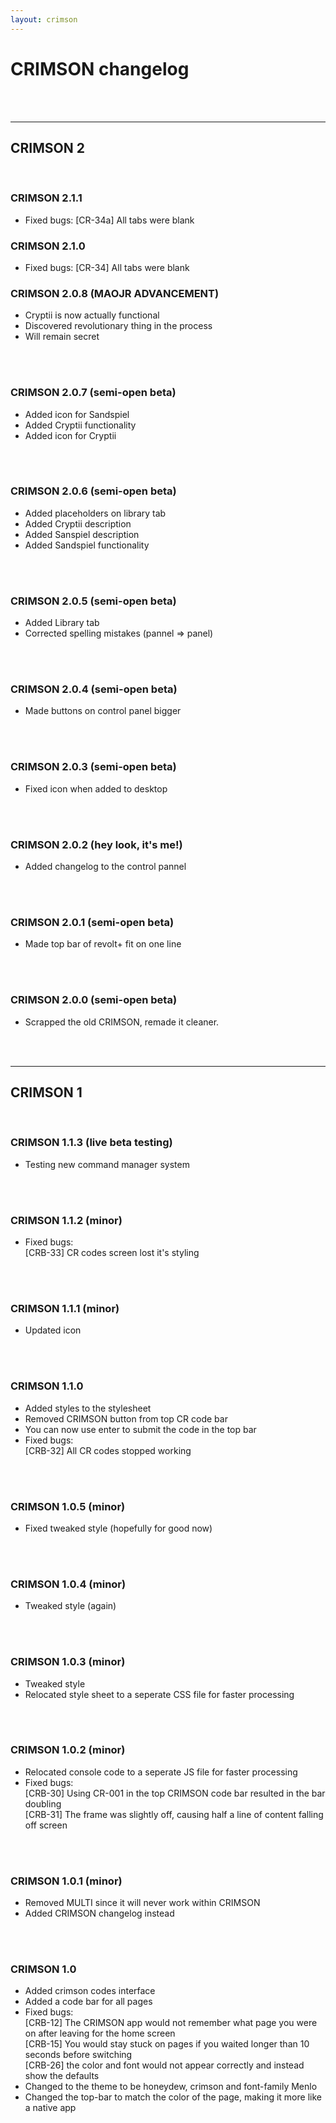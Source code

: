 ```yaml
---
layout: crimson
---
```

# CRIMSON changelog
<br/>
<br/>

<hr/>

## CRIMSON 2
<br/>

### CRIMSON 2.1.1
- Fixed bugs:
[CR-34a] All tabs were blank

### CRIMSON 2.1.0
- Fixed bugs:
[CR-34] All tabs were blank


### CRIMSON 2.0.8 (MAOJR ADVANCEMENT)
- Cryptii is now actually functional
- Discovered revolutionary thing in the process
- Will remain secret
<br/>
<br/>

### CRIMSON 2.0.7 (semi-open beta)
- Added icon for Sandspiel
- Added Cryptii functionality
- Added icon for Cryptii
<br/>
<br/>

### CRIMSON 2.0.6 (semi-open beta)
- Added placeholders on library tab
- Added Cryptii description
- Added Sanspiel description
- Added Sandspiel functionality
<br/>
<br/>

### CRIMSON 2.0.5 (semi-open beta)
- Added Library tab
- Corrected spelling mistakes (pannel => panel)
<br/>
<br/>

### CRIMSON 2.0.4 (semi-open beta)
- Made buttons on control panel bigger
<br/>
<br/>

### CRIMSON 2.0.3 (semi-open beta)
- Fixed icon when added to desktop
<br/>
<br/>

### CRIMSON 2.0.2 (hey look, it's me!)
- Added changelog to the control pannel
<br/>
<br/>

### CRIMSON 2.0.1 (semi-open beta)
- Made top bar of revolt+ fit on one line
<br/>
<br/>

### CRIMSON 2.0.0 (semi-open beta)
- Scrapped the old CRIMSON, remade it cleaner.
<br/>
<br/>

<hr/>

## CRIMSON 1
<br/>

### CRIMSON 1.1.3 (live beta testing)
- Testing new command manager system
<br/>
<br/>

### CRIMSON 1.1.2 (minor)
- Fixed bugs:<br/>
[CRB-33] CR codes screen lost it's styling
<br/>
<br/>

### CRIMSON 1.1.1 (minor)
- Updated icon
<br/>
<br/>

### CRIMSON 1.1.0
- Added styles to the stylesheet
- Removed CRIMSON button from top CR code bar
- You can now use enter to submit the code in the top bar
- Fixed bugs:<br/>
[CRB-32] All CR codes stopped working
<br/>
<br/>

### CRIMSON 1.0.5 (minor)
- Fixed tweaked style (hopefully for good now)
<br/>
<br/>

### CRIMSON 1.0.4 (minor)
- Tweaked style (again)
<br/>
<br/>

### CRIMSON 1.0.3 (minor)
- Tweaked style
- Relocated style sheet to a seperate CSS file for faster processing
<br/>
<br/>

### CRIMSON 1.0.2 (minor)
- Relocated console code to a seperate JS file for faster processing
- Fixed bugs:<br/>
[CRB-30] Using CR-001 in the top CRIMSON code bar resulted in the bar doubling<br/>
[CRB-31] The frame was slightly off, causing half a line of content falling off screen
<br/>
<br/>

### CRIMSON 1.0.1 (minor)
- Removed MULTI since it will never work within CRIMSON
- Added CRIMSON changelog instead
<br/>
<br/>

### CRIMSON 1.0
- Added crimson codes interface
- Added a code bar for all pages
- Fixed bugs: <br/>
[CRB-12] The CRIMSON app would not remember what page you were on after leaving for the home screen <br/>
[CRB-15] You would stay stuck on pages if you waited longer than 10 seconds before switching <br/>
[CRB-26] the color and font would not appear correctly and instead show the defaults <br/>
- Changed to the theme to be honeydew, crimson and font-family Menlo <br/>
- Changed the top-bar to match the color of the page, making it more like a native app
<br/>
<br/>